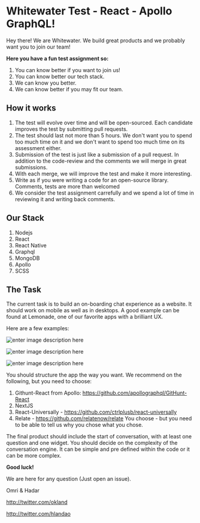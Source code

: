 # Whitewater Test - React - Apollo GraphQL!


Hey there! We are Whitewater.
We build great products and we probably want you to join our team!

**Here you have a fun test assignment so:**
1. You can know better if you want to join us!
2. You can know better our tech stack.
3. We can know you better.
4. We can know better if you may fit our team.


How it works
-------------
1. The test will evolve over time and will be open-sourced. Each candidate improves the test by submitting pull requests.
2. The test should last not more than 5 hours. We don't want you to spend too much time on it and we don't want to spend too much time on its assessment either.
3. Submission of the test is just like a submission of a pull request. In addition to the code-review and the comments we will merge in great submissions.
4. With each merge, we will improve the test and make it more interesting.
5. Write as if you were writing a code for an open-source library. Comments, tests are more than welcomed
6. We consider the test assignment carrefully and we spend a lot of time in reviewing it and writing back comments.

Our Stack
------
1. Nodejs
2. React
3. React Native
3. Graphql
4. MongoDB
5. Apollo
6. SCSS


The Task
-------
The current task is to build an on-boarding chat experience as a website. It should work on mobile as well as in desktops. A good example can be found at Lemonade, one of our favorite apps with a brilliant UX.

Here are a few examples:

![enter image description here](http://res.cloudinary.com/hlandao/image/upload/c_scale,h_492/v1495119534/lemo1_j6p8bc.jpg)


![enter image description here](http://res.cloudinary.com/hlandao/image/upload/c_scale,h_492/v1495119697/lemo0_wrfeux.jpg)


![enter image description here](http://res.cloudinary.com/hlandao/image/upload/c_scale,h_492/v1495119534/lemo6_lcudhr.jpg)


You should structure the app the way you want.
We recommend on the following, but you need to choose:
1. Githunt-React from Apollo: https://github.com/apollographql/GitHunt-React
2. NextJS
3. React-Universally - https://github.com/ctrlplusb/react-universally
4. Relate - https://github.com/relatenow/relate
You choose - but you need to be able to tell us why you chose what you chose.

The final product should include the start of conversation, with at least one question and one widget. You should decide on the complexity of the conversation engine. It can be simple and pre defined within the code or it can be more complex.



**Good luck!**

We are here for any question (Just open an issue).

Omri & Hadar

http://twitter.com/okland

http://twitter.com/hlandao


